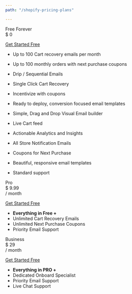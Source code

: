 ```yaml
---
path: "/shopify-pricing-plans"

---
```


<row>

<plan size="3" className="offset-md-1">

<div slot="plan-title">
Free Forever
</div>

<div slot="plan-price">
$ 0
</div>

<div slot="plan-button">

<a className="btn-outline btn-lg" href="https://app.retainful.com/" target="_blank" rel="noopener noreferrer"> Get Started Free</a>

</div>

<div slot="plan-features">

* Up to 100 Cart recovery emails per month
* Up to 100 monthly orders with next purchase coupons
* Drip / Sequential Emails
* Single Click Cart Recovery
* Incentivize with coupons
* Ready to deploy, conversion focused email templates
* Simple, Drag and Drop Visual Email builder
* Live Cart feed
* Actionable Analytics and Insights
* All Store Notification Emails
* Coupons for Next Purchase
* Beautiful, responsive email templates

* Standard support

</div>

</plan>

<plan size="3" className="featured" className="offset-md-1">

<div slot="plan-title">
Pro
</div>

<div slot="plan-price">
$ 9.99
</div>

<div slot="plan-period">
/ month
</div>

<div slot="plan-button">

<a className="btn-action btn-lg" href="https://app.retainful.com/" target="_blank" rel="noopener noreferrer"> Get Started Free</a>

</div>

<div slot="plan-features">

* **Everything in Free +**
* Unlimited Cart Recovery Emails
* Unlimited Next Purchase Coupons
* Priority Email Support

</div>

</plan>

<plan size="3" >

<div slot="plan-title">
Business
</div>

<div slot="plan-price">
$ 29
</div>

<div slot="plan-period">
/ month
</div>

<div slot="plan-button">

<a className="btn-action btn-lg" href="https://app.retainful.com/" target="_blank" rel="noopener noreferrer"> Get Started Free</a>

</div>

<div slot="plan-features">

* **Everything in PRO +**
* Dedicated Onboard Specialist
* Priority Email Support
* Live Chat Support

</div>

</plan>

</row>
